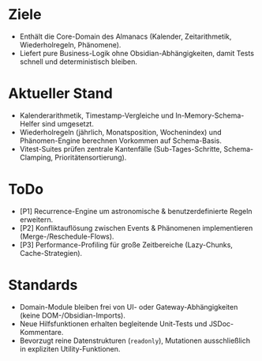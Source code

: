 # Ziele
- Enthält die Core-Domain des Almanacs (Kalender, Zeitarithmetik, Wiederholregeln, Phänomene).
- Liefert pure Business-Logik ohne Obsidian-Abhängigkeiten, damit Tests schnell und deterministisch bleiben.

# Aktueller Stand
- Kalenderarithmetik, Timestamp-Vergleiche und In-Memory-Schema-Helfer sind umgesetzt.
- Wiederholregeln (jährlich, Monatsposition, Wochenindex) und Phänomen-Engine berechnen Vorkommen auf Schema-Basis.
- Vitest-Suites prüfen zentrale Kantenfälle (Sub-Tages-Schritte, Schema-Clamping, Prioritätensortierung).

# ToDo
- [P1] Recurrence-Engine um astronomische & benutzerdefinierte Regeln erweitern.
- [P2] Konfliktauflösung zwischen Events & Phänomenen implementieren (Merge-/Reschedule-Flows).
- [P3] Performance-Profiling für große Zeitbereiche (Lazy-Chunks, Cache-Strategien).

# Standards
- Domain-Module bleiben frei von UI- oder Gateway-Abhängigkeiten (keine DOM-/Obsidian-Imports).
- Neue Hilfsfunktionen erhalten begleitende Unit-Tests und JSDoc-Kommentare.
- Bevorzugt reine Datenstrukturen (`readonly`), Mutationen ausschließlich in expliziten Utility-Funktionen.

